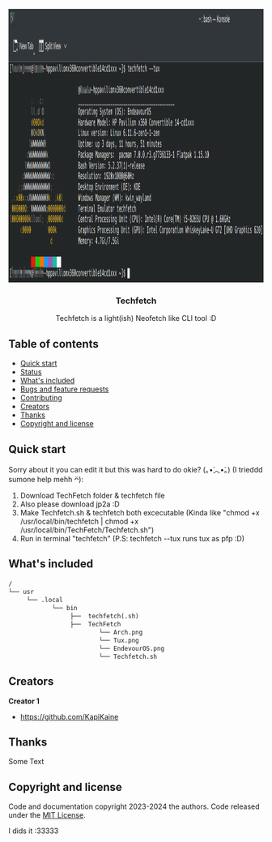 <p align="center">
    <img src="Images/Logo/tuxPreview.png" alt="Techfetch" width=960 height=540>
  </a>

  <h3 align="center">Techfetch</h3>

  <p align="center"> Techfetch is a light(ish) Neofetch like CLI tool :D </p>


## Table of contents

- [Quick start](#quick-start)
- [Status](#status)
- [What's included](#whats-included)
- [Bugs and feature requests](#bugs-and-feature-requests)
- [Contributing](#contributing)
- [Creators](#creators)
- [Thanks](#thanks)
- [Copyright and license](#copyright-and-license)


## Quick start

Sorry about it you can edit it but this was hard to do okie? (｡•́︿•̀｡) (I trieddd sumone help mehh ᴖ̈):
1. Download TechFetch folder & techfetch file
2. Also please download jp2a :D
3. Make Techfetch.sh & techfetch both excecutable (Kinda like "chmod +x /usr/local/bin/techfetch | chmod +x /usr/local/bin/TechFetch/Techfetch.sh")
4. Run in terminal "techfetch" (P.S: techfetch --tux runs tux as pfp :D)

## What's included



```
/
└── usr
     └── .local
            └── bin
                 ├──  techfetch(.sh)             
                 ├──  TechFetch
                         └── Arch.png
                         └── Tux.png
                         └── EndevourOS.png
                         └── Techfetch.sh

```
## Creators

**Creator 1**

- <https://github.com/KapiKaine>

## Thanks

Some Text

## Copyright and license

Code and documentation copyright 2023-2024 the authors. Code released under the [MIT License](https://reponame/blob/master/LICENSE).

I dids it :33333
